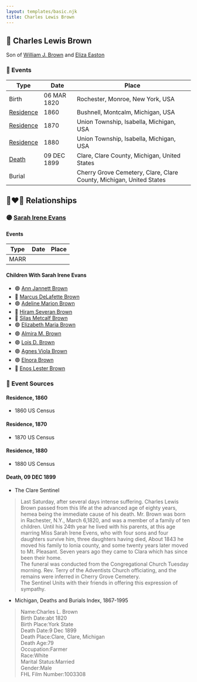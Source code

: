 ```yaml
---
layout: templates/basic.njk
title: Charles Lewis Brown
---
```

## 🔵 Charles Lewis Brown

Son of [William J. Brown](/people/3/37180394) and [Eliza Easton](/people/2/29447626)

### 📆 Events

Type | Date | Place
------ | ------ | ------
Birth | 06 MAR 1820 | Rochester, Monroe, New York, USA
[Residence](#event-1) | 1860 | Bushnell, Montcalm, Michigan, USA
[Residence](#event-2) | 1870 | Union Township, Isabella, Michigan, USA
[Residence](#event-3) | 1880 | Union Township, Isabella, Michigan, USA
[Death](#event-4) | 09 DEC 1899 | Clare, Clare County, Michigan, United States
Burial |  | Cherry Grove Cemetery, Clare, Clare County, Michigan, United States

## 👩‍❤️‍👨 Relationships

### 🟣 [Sarah Irene Evans](/people/4/47294572)

#### Events

Type | Date | Place
------ | ------ | ------
MARR |  |
#### Children With Sarah Irene Evans
* 🟣 [Ann Jannett Brown](/people/2/25015094)
* 🔵 [Marcus DeLafette Brown](/people/2/29740424)
* 🟣 [Adeline Marion Brown](/people/3/37233677)
* 🔵 [Hiram Severan Brown](/people/3/38517880)
* 🔵 [Silas Metcalf Brown](/people/4/4863792)
* 🟣 [Elizabeth Maria Brown](/people/2/23463647)
* 🟣 [Almira M. Brown](/people/9/94983272)
* 🟣 [Lois D. Brown](/people/2/28589166)
* 🟣 [Agnes Viola Brown](/people/1/12576553)
* 🟣 [Elnora Brown](/people/9/92661304)
* 🔵 [Enos Lester Brown](/people/8/88491302)
### 📰 Event Sources

#### <a id="event-1"></a> Residence, 1860
* 1860 US Census

#### <a id="event-2"></a> Residence, 1870
* 1870 US Census

#### <a id="event-3"></a> Residence, 1880
* 1880 US Census

#### <a id="event-4"></a> Death, 09 DEC 1899
* The Clare Sentinel
>   
  > Last Saturday, after several days intense suffering. Charles Lewis Brown passed from this life at the advanced age of eighty years, hemea being the immediate cause of his death. Mr. Brown was born in Rachester, N.Y., March 6,1820, and was a member of a family of ten children. Until his 24th year he lived with his parents, at this age marring Miss Sarah Irene Evens, who with four sons and four daughters survive him, three daughters having died, About 1843 he moved his family to lonia county, and some twenty years later moved to Mt. Pleasant. Seven years ago they came to Clara which has since been their home.  
  > The funeral was conducted from the Congregational Church Tuesday morning. Rev. Terry of the Adventists Church officiating, and the remains were inferred in Cherry Grove Cemetery.  
  > The Sentinel Units with their friends in offering this expression of sympathy.
* Michigan, Deaths and Burials Index, 1867-1995
>   
  > Name:Charles L. Brown  
  > Birth Date:abt 1820  
  > Birth Place:York State  
  > Death Date:9 Dec 1899  
  > Death Place:Clare, Clare, Michigan  
  > Death Age:79  
  > Occupation:Farmer  
  > Race:White  
  > Marital Status:Married  
  > Gender:Male  
  > FHL Film Number:1003308
